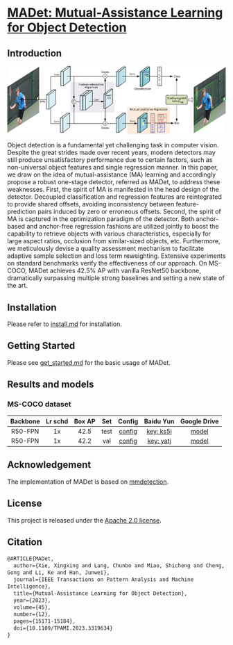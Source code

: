 # [MADet: Mutual-Assistance Learning for Object Detection](https://ieeexplore.ieee.org/abstract/document/10265160)

## Introduction

![demo image](resources/madet.jpg)

Object detection is a fundamental yet challenging task in computer vision. Despite the great strides made over recent years, modern detectors may still produce unsatisfactory performance due to certain factors, such as non-universal object features and single regression manner. In this paper, we draw on the idea of mutual-assistance (MA) learning and accordingly propose a robust one-stage detector, referred as MADet, to address these weaknesses. First, the spirit of MA is manifested in the head design of the detector. Decoupled classification and regression features are reintegrated to provide shared offsets, avoiding inconsistency between feature-prediction pairs induced by zero or erroneous offsets. Second, the spirit of MA is captured in the optimization paradigm of the detector. Both anchor-based and anchor-free regression fashions are utilized jointly to boost the capability to retrieve objects with various characteristics, especially for large aspect ratios, occlusion from similar-sized objects, etc. Furthermore, we meticulously devise a quality assessment mechanism to facilitate adaptive sample selection and loss term reweighting. Extensive experiments on standard benchmarks verify the effectiveness of our approach. On MS-COCO, MADet achieves 42.5% AP with vanilla ResNet50 backbone, dramatically surpassing multiple strong baselines and setting a new state of the art.

## Installation

Please refer to [install.md](docs/install.md) for installation.

## Getting Started

Please see [get_started.md](docs/get_started.md) for the basic usage of MADet.

## Results and models

### MS-COCO dataset

| Backbone | Lr schd | Box AP |  Set  |                      Config                       |                           Baidu Yun                          |                                           Google Drive                                         |
|:--------:|:-------:|:------:|:-----:| :-----------------------------------------------: |:------------------------------------------------------------:|:----------------------------------------------------------------------------------------------:|
|  R50-FPN |    1x   |  42.5  | test  | [config](configs/madet/madet_r50_fpn_1x_coco.py)  | [key: ks5i](https://pan.baidu.com/s/150_hjx-1aOB4ryPTuHF2VA) | [model](https://drive.google.com/file/d/17g3VxwXTs7Mf2XdMt2WQ4NIlP_tdpgI_/view?usp=drive_link) |
|  R50-FPN |    1x   |  42.2  |  val  | [config](configs/madet/madet_r50_fpn_1x_coco.py)  | [key: yatj](https://pan.baidu.com/s/12EcyqBVtQBb17hNwuumDKg) | [model](https://drive.google.com/file/d/1ubGMexbs9W3cNgtyy7wkgGkG3rrcl1F1/view?usp=drive_link) |

## Acknowledgement

The implementation of MADet is based on [mmdetection](https://github.com/open-mmlab/mmdetection).

## License

This project is released under the [Apache 2.0 license](LICENSE).

## Citation
```
@ARTICLE{MADet,
  author={Xie, Xingxing and Lang, Chunbo and Miao, Shicheng and Cheng, Gong and Li, Ke and Han, Junwei},
  journal={IEEE Transactions on Pattern Analysis and Machine Intelligence}, 
  title={Mutual-Assistance Learning for Object Detection}, 
  year={2023},
  volume={45},
  number={12},
  pages={15171-15184},
  doi={10.1109/TPAMI.2023.3319634}
}

```

